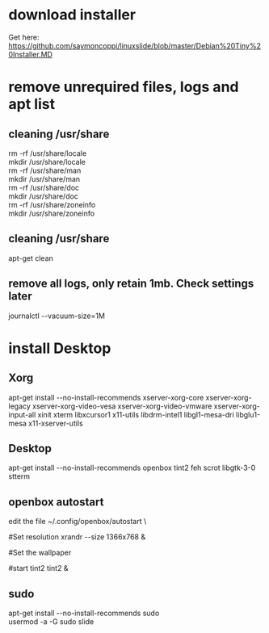 # download installer
Get here:
https://github.com/saymoncoppi/linuxslide/blob/master/Debian%20Tiny%20Installer.MD

# remove unrequired files, logs and apt list
## cleaning /usr/share
rm -rf /usr/share/locale \
mkdir /usr/share/locale \
rm -rf /usr/share/man \
mkdir /usr/share/man \
rm -rf /usr/share/doc \
mkdir /usr/share/doc \
rm -rf /usr/share/zoneinfo \
mkdir /usr/share/zoneinfo

## cleaning /usr/share
apt-get clean

## remove all logs, only retain 1mb. Check settings later
journalctl --vacuum-size=1M 


# install Desktop
## Xorg
apt-get install --no-install-recommends xserver-xorg-core xserver-xorg-legacy xserver-xorg-video-vesa xserver-xorg-video-vmware xserver-xorg-input-all xinit xterm libxcursor1 x11-utils libdrm-intel1 libgl1-mesa-dri libglu1-mesa x11-xserver-utils

## Desktop
apt-get install --no-install-recommends openbox tint2 feh scrot libgtk-3-0 stterm

## openbox autostart
edit the file ~/.config/openbox/autostart \

#Set resolution
xrandr --size 1366x768 &

#Set the wallpaper


#start tint2
tint2 &

## sudo
apt-get install --no-install-recommends sudo \
usermod -a -G sudo slide
